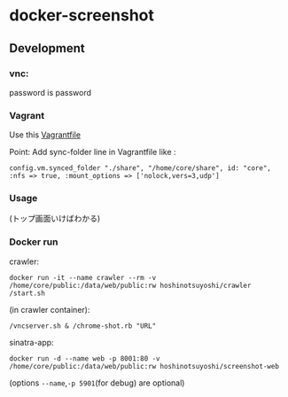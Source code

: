 docker-screenshot
=================

## Development

### vnc:
password is password

### Vagrant
Use this [Vagrantfile](https://github.com/hoshinotsuyoshi/coreos-vagrant/tree/for-screenshot)

Point:
Add sync-folder line in Vagrantfile like :

```
config.vm.synced_folder "./share", "/home/core/share", id: "core", :nfs => true, :mount_options => ['nolock,vers=3,udp']
```

### Usage

(トップ画面いけばわかる)

### Docker run

crawler:

```
docker run -it --name crawler --rm -v /home/core/public:/data/web/public:rw hoshinotsuyoshi/crawler /start.sh
```

(in crawler container):

```
/vncserver.sh & /chrome-shot.rb "URL"
```

sinatra-app:

```
docker run -d --name web -p 8001:80 -v /home/core/public:/data/web/public:rw hoshinotsuyoshi/screenshot-web
```

(options `--name`,`-p 5901`(for debug) are optional)
